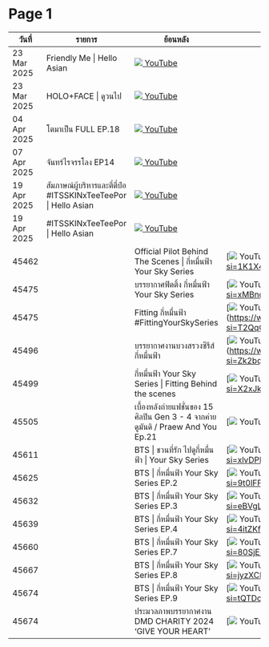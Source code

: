 # Page 1

| วันที่       | รายการ                                                                 | ย้อนหลัง                                                                                      | หมายเหตุ |
|--------------|------------------------------------------------------------------------|-----------------------------------------------------------------------------------------------|----------|
| 23 Mar 2025  | Friendly Me \| Hello Asian                                              | [![](https://img.icons8.com/color/24/youtube-play.png) YouTube](https://youtu.be/yI8yKlOO0lQ) |          |
| 23 Mar 2025  | HOLO+FACE \| ดูวนไป                                                   | [![](https://img.icons8.com/color/24/youtube-play.png) YouTube](https://youtu.be/ZuBjzBG4rJA) |          |
| 04 Apr 2025  | โตมาเป็น FULL EP.18                                                   | [![](https://img.icons8.com/color/24/youtube-play.png) YouTube](https://youtu.be/JfeNoUAV-D8) |          |
| 07 Apr 2025  | จันทร์ไรจรรโลง EP14                                                  | [![](https://img.icons8.com/color/24/youtube-play.png) YouTube](https://youtu.be/FaMLbEolDRo) |          |
| 19 Apr 2025  | สัมภาษณ์ผู้บริหารและตี๋ตี๋ป๋อ #ITSSKINxTeeTeePor \| Hello Asian     | [![](https://img.icons8.com/color/24/youtube-play.png) YouTube](https://www.youtube.com/live/Egwk_SIwy-I) |          |
| 19 Apr 2025  | #ITSSKINxTeeTeePor \| Hello Asian                                      | [![](https://img.icons8.com/color/24/youtube-play.png) YouTube](https://www.youtube.com/live/Cq_vqfBwADw) |          |
|45462||Official Pilot Behind The Scenes \| กี่หมื่นฟ้า Your Sky Series|[![](https://img.icons8.com/color/24/youtube-play.png) YouTube](https://youtu.be/lDf-wEXtnBw?si=1K1X4glVBVbZRbiV||
|45475||บรรยากาศฟิตติ้ง กี่หมื่นฟ้า Your Sky Series|[![](https://img.icons8.com/color/24/youtube-play.png) YouTube](https://youtu.be/EYYbdGk7poo?si=xMBnqxOKasS59yVL||
|45475||Fitting กี่หมื่นฟ้า #FittingYourSkySeries|[![](https://img.icons8.com/color/24/youtube-play.png) YouTube](https://www.youtube.com/live/wkSbWrS3hxE?si=T2QqOPPXid5T07T-||
|45496||บรรยากาศงานบวงสรวงซีรีส์กี่หมื่นฟ้า|[![](https://img.icons8.com/color/24/youtube-play.png) YouTube](https://www.youtube.com/live/BfyyW_jQvns?si=Zk2bqdxli6UYPTsM||
|45499||กี่หมื่นฟ้า Your Sky Series \| Fitting Behind the scenes|[![](https://img.icons8.com/color/24/youtube-play.png) YouTube](https://youtu.be/brfh1SWHfa8?si=X2xJkK7HJ9lCXT1L||
|45505||เบื้องหลังถ่ายแฟชั่นของ 15 ศิลปิน Gen 3 - 4 จากค่ายดูมันดิ / Praew And You Ep.21|[![](https://img.icons8.com/color/24/youtube-play.png) YouTube](https://youtu.be/miFjMkDzYkQ||
|45611||BTS \| ชวนที่รัก ไปดูกี่หมื่นฟ้า \| Your Sky Series|[![](https://img.icons8.com/color/24/youtube-play.png) YouTube](https://youtu.be/L_UFCpkIi4M?si=xlvDPBjZ7L9-UUpw||
|45625||BTS \| กี่หมื่นฟ้า Your Sky Series EP.2|[![](https://img.icons8.com/color/24/youtube-play.png) YouTube](https://youtu.be/l6kbqEtkRS4?si=9t0lFFC9qYW519zt||
|45632||BTS \| กี่หมื่นฟ้า Your Sky Series EP.3|[![](https://img.icons8.com/color/24/youtube-play.png) YouTube](https://youtu.be/jVdRYQsAFHo?si=eBVgLwwhO6aEUNZ9||
|45639||BTS \| กี่หมื่นฟ้า Your Sky Series EP.4|[![](https://img.icons8.com/color/24/youtube-play.png) YouTube](https://youtu.be/FDj-8TECRnA?si=4itZKfF6vxxziuGU||
|45660||BTS \| กี่หมื่นฟ้า Your Sky Series EP.7|[![](https://img.icons8.com/color/24/youtube-play.png) YouTube](https://youtu.be/yUAtWAr-qB0?si=80SjE8gkOhYbiDV0||
|45667||BTS \| กี่หมื่นฟ้า Your Sky Series EP.8|[![](https://img.icons8.com/color/24/youtube-play.png) YouTube](https://youtu.be/wxFCYqOAzwg?si=jyzXCPQ9jnn1tyFi||
|45674||BTS \| กี่หมื่นฟ้า Your Sky Series EP.9|[![](https://img.icons8.com/color/24/youtube-play.png) YouTube](https://youtu.be/8gqajWEajq4?si=tQTDcfBcWmUo2I4_||
|45674||ประมวลภาพบรรยากาศงาน DMD CHARITY 2024 ‘GIVE YOUR HEART’|[![](https://img.icons8.com/color/24/youtube-play.png) YouTube](https://youtu.be/vh3LU-rKKs4||
